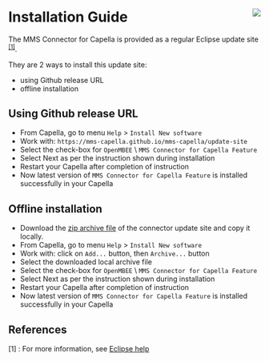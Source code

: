# Installation Guide <img align="right" src="https://marketplace.eclipse.org/sites/all/themes/solstice/public/images/marketplace/btn-install.png"/>

The MMS Connector for Capella is provided as a regular Eclipse update site <sup>[\[1\]](#References)</sup>.

They are 2 ways to install this update site:
- using Github release URL
- offline installation

## Using Github release URL 

- From Capella, go to menu `Help` > `Install New software`
- Work with: `https://mms-capella.github.io/mms-capella/update-site`
- Select the check-box for `OpenMBEE` \ `MMS Connector for Capella Feature`
- Select Next as per the instruction shown during installation
- Restart your Capella after completion of instruction
- Now latest version of `MMS Connector for Capella Feature` is installed successfully in your Capella

## Offline installation

- Download the [zip archive file](https://github.com/mms/mms-capella/releases) of the connector update site and copy it locally.
- From Capella, go to menu `Help` > `Install New software`
- Work with: click on `Add...` button, then `Archive...` button
- Select the downloaded local archive file
- Select the check-box for `OpenMBEE` \ `MMS Connector for Capella Feature`
- Select Next as per the instruction shown during installation
- Restart your Capella after completion of instruction
- Now latest version of `MMS Connector for Capella Feature` is installed successfully in your Capella

## References

\[1\] : For more information, see [Eclipse help](https://help.eclipse.org/kepler/index.jsp?topic=/org.eclipse.platform.doc.user/tasks/tasks-124.htm)
